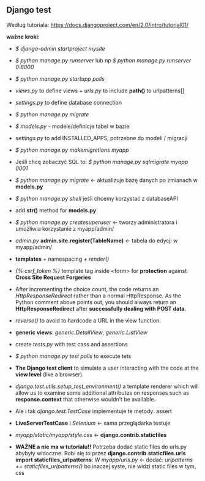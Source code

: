## Django test

Według tutoriala: https://docs.djangoproject.com/en/2.0/intro/tutorial01/

**ważne kroki:**
* *$ django-admin startproject mysite*<br>
* *$ python manage.py runserver* lub np *$ python manage.py runserver 0:8000*
* *$ python manage.py startapp polls*
* *views.py* to define views + *urls.py* to include **path()** to urlpatterns[] 

* *settings.py* to define database connection
* *$ python manage.py migrate*
* *$ models.py* - modele/definicje tabel w bazie
* *settings.py* to add INSTALLED_APPS, potrzebne do modeli / migracji
* *$ python manage.py makemigretions myapp*
* Jeśli chcę zobaczyć SQL to: *$ python manage.py sqlmigrate myapp 0001*
* *$ python manage.py migrate* <- aktualizuje bazę danych po zmianach w **models.py**
* *$ python manage.py shell* jeśli chcemy korzystać z databaseAPI
* add **__str__()** method for **models.py**
* *$ python manage.py createsuperuser* <- tworzy administratora i umożliwia korzystanie z myapp/admin/
* *admin.py* **admin.site.register(TableName)** <- tabela do edycji w myapp/admin/

* **templates** + namespacing + *render()*
* *{% csrf_token %}* template tag inside \<form\> for **protection** against **Cross Site Request Forgeries**
* After incrementing the choice count, the code returns an *HttpResponseRedirect* rather than a normal HttpResponse. As the Python comment above points out, you should always return an **HttpResponseRedirect** after **successfully dealing with POST data**.
* *reverse()* to avoid to hardcode a URL in the view function.
* **generic views**: *generic.DetailView*, *generic.ListView*

* create *tests.py* with test cass and assertions
* *$ python manage.py test polls* to execute tets
* **The Django test client** to simulate a user interacting with the code at the **view level** (like a browser).
* *django.test.utils.setup_test_environment()* a template renderer which will allow us to examine some additional attributes on responses such as **response.context** that otherwise wouldn’t be available.
* Ale i tak *django.test.TestCase* implementuje te metody: assert
* **LiveServerTestCase** i *Selenium* <- sama przeglądarka testuje

* *myapp/static/myapp/style.css* <- **django.contrib.staticfiles**
* **WAŻNE a nie ma w tutorialu!!** Potrzeba dodać static files do urls.py abybyły widoczne. Robi się to przez **django.contrib.staticfiles.urls import staticfiles_urlpatterns**: W *myapp/urls.py* <- dodać: *urlpatterns += staticfiles_urlpatterns()* bo inaczej syste, nie widzi static files w tym, css
